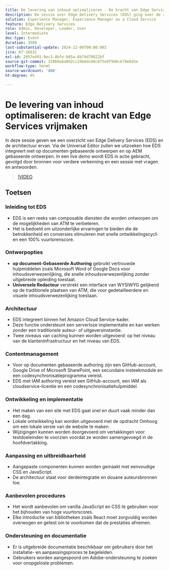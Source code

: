 ```yaml
---
title: De levering van inhoud optimaliseren - De kracht van Edge Services ontgrendelen
description: De sessie over Edge Delivery Services (EDS) ging over de architectuur, integratie met op documenten gebaseerde en op AEM gebaseerde authoring, snel maken van sites, aanpassingsopties en aanbevolen procedures voor het handhaven van hoge prestaties.
solution: Experience Manager, Experience Manager as a Cloud Service
feature: Edge Delivery Services
role: Admin, Developer, Leader, User
level: Intermediate
doc-type: Event
duration: 3589
last-substantial-update: 2024-12-06T00:00:00Z
jira: KT-16631
exl-id: 2057e491-9ec3-4bfe-b85a-6b74d70822bf
source-git-commit: 32060a6a0d2cc24b8dc09c8f5e9f9d9c679e6d3e
workflow-type: tm+mt
source-wordcount: '406'
ht-degree: 0%

---
```


# De levering van inhoud optimaliseren: de kracht van Edge Services vrijmaken

In deze sessie geven we een overzicht van Edge Delivery Services (EDS) en de architectuur ervan. Via de Universal Editor zullen we uitzoeken hoe EDS integreert met op documenten gebaseerde ontwerpen en op AEM gebaseerde ontwerpen. In een live demo wordt EDS in actie gebracht, gevolgd door bronnen voor verdere verkenning en een sessie met vragen en antwoorden.

>[!VIDEO](https://video.tv.adobe.com/v/3440938/?learn=on&enablevpops)

## Toetsen

### Inleiding tot EDS

* EDS is een reeks van composable diensten die worden ontworpen om de mogelijkheden van ATM te verbeteren. &#x200B;
* Het is bedoeld om uitzonderlijke ervaringen te bieden die de betrokkenheid en conversies stimuleren met snelle ontwikkelingscycli en een 100% vuurtorenscore. &#x200B;

### Ontwerpopties

* **op document-Gebaseerde Authoring** gebruikt vertrouwde hulpmiddelen zoals Microsoft Word of Google Docs voor inhoudsverwezenlijking, die snelle inhoudsverwezenlijking zonder uitgebreide opleiding toestaat. &#x200B;
* **Universele Redacteur** verstrekt een interface van WYSIWYG gelijkend op de traditionele plaatsen van ATM, die voor gedetailleerdere en visuele inhoudsverwezenlijking toestaan. &#x200B;

### Architectuur

* EDS integreert binnen het Amazon Cloud Service-kader. &#x200B;
* Deze functie ondersteunt een serverloze implementatie en kan werken zonder een traditionele auteur- of uitgeversinstantie. &#x200B;
* Twee niveaus van caching kunnen worden uitgevoerd: op het niveau van de klanteninfrastructuur en het niveau van EDS. &#x200B;

### Contentmanagement

* Voor op documenten gebaseerde authoring zijn een GitHub-account, Google Drive of Microsoft SharePoint, een secundaire insteekmodule en een codesynchronisatieprogramma vereist. &#x200B;
* EDS met IAM authoring vereist een GitHub-account, een IAM als cloudservice-licentie en een codesynchronisatiehulpmiddel.

### Ontwikkeling en implementatie

* Het maken van een site met EDS gaat snel en duurt vaak minder dan een dag. &#x200B;
* Lokale ontwikkeling kan worden uitgevoerd met de opdracht Omhoog om een lokale versie van de website te maken.
* Wijzigingen kunnen worden doorgevoerd om vertakkingen voor testdoeleinden te voorzien voordat ze worden samengevoegd in de hoofdvertakking. &#x200B;

### Aanpassing en uitbreidbaarheid

* Aangepaste componenten kunnen worden gemaakt met eenvoudige CSS en JavaScript. &#x200B;
* De architectuur staat voor derdeintegratie en douane auteursbronnen toe.

### Aanbevolen procedures

* Het wordt aanbevolen om vanilla JavaScript en CSS te gebruiken voor het bijhouden van hoge vuurtorscores.
* Elke introductie van bibliotheken zoals React moet zorgvuldig worden overwogen en getest om te voorkomen dat de prestaties afnemen.

### Ondersteuning en documentatie

* Er is uitgebreide documentatie beschikbaar om gebruikers door het installatie- en aanpassingsproces te begeleiden. &#x200B;
* Gebruikers worden aangespoord om Adobe-ondersteuning te zoeken voor onopgeloste problemen. &#x200B;
